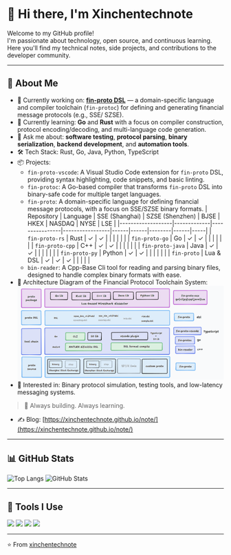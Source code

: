 # 👋 Hi there, I'm Xinchentechnote

Welcome to my GitHub profile!  
I'm passionate about technology, open source, and continuous learning.  
Here you'll find my technical notes, side projects, and contributions to the developer community.

---

## 🚀 About Me

- 🔭 Currently working on: [**fin-proto DSL**](https://github.com/xinchentechnote/fin-protoc) — a domain-specific language and compiler toolchain (`fin-protoc`) for defining and generating financial message protocols (e.g., SSE/ SZSE).
- 🌱 Currently learning: **Go** and **Rust** with a focus on compiler construction, protocol encoding/decoding, and multi-language code generation.
- 💬 Ask me about: **software testing**, **protocol parsing**, **binary serialization**, **backend development**, and **automation tools**.
- 🛠 Tech Stack: Rust, Go, Java, Python, TypeScript
- 📦 Projects:
  - `fin-proto-vscode`: A Visual Studio Code extension for `fin-proto` DSL, providing syntax highlighting, code snippets, and basic linting.
  - `fin-protoc`: A Go-based compiler that transforms `fin-proto` DSL into binary-safe code for multiple target languages.
  - `fin-proto`: A domain-specific language for defining financial message protocols, with a focus on SSE/SZSE binary formats.
    | Repository        | Language    | SSE (Shanghai) | SZSE (Shenzhen) | BJSE | HKEX | NASDAQ | NYSE | LSE |
    |-------------------|-------------|----------------|-----------------|------|------|--------|------|-----|
    | `fin-proto-rs`    | Rust        | ✓              | ✓               |      |      |        |      |     |
    | `fin-proto-go`    | Go          | ✓              | ✓               |      |      |        |      |     |
    | `fin-proto-cpp`   | C++         | ✓              | ✓               |      |      |        |      |     |
    | `fin-proto-java`  | Java        | ✓              | ✓               |      |      |        |      |     |
    | `fin-proto-py`    | Python      | ✓              | ✓               |      |      |        |      |     |
    | `fin-proto`       | Lua & DSL   | ✓              | ✓               | ✓    |      |        |      |     |
  - `bin-reader`: A Cpp-Base Cli tool for reading and parsing binary files, designed to handle complex binary formats with ease.
- 👀 Architecture Diagram of the Financial Protocol Toolchain System:
    <img src="image.png" />
- 🧪 Interested in: Binary protocol simulation, testing tools, and low-latency messaging systems.

> 🚧 Always building. Always learning.

- ✍️ Blog: [https://xinchentechnote.github.io/note/](https://xinchentechnote.github.io/note/)

---

## 📊 GitHub Stats

![Top Langs](https://github-readme-stats.vercel.app/api/top-langs/?username=xinchentechnote&layout=compact&hide=html,css)
![GitHub Stats](https://github-readme-stats.vercel.app/api?username=xinchentechnote&show_icons=true&theme=default)

---

## 🧰 Tools I Use

<img src="https://img.shields.io/badge/Code-Visual%20Studio%20Code-blue?logo=visualstudiocode&logoColor=white" />
<img src="https://img.shields.io/badge/Shell-Bash-blue?logo=gnubash&logoColor=white" />
<img src="https://img.shields.io/badge/OS-Ubuntu-orange?logo=ubuntu&logoColor=white" />
<img src="https://img.shields.io/badge/Containers-Docker-blue?logo=docker&logoColor=white" />

---

⭐️ From [xinchentechnote](https://github.com/xinchentechnote)

